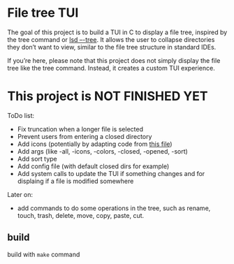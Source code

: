 # File tree TUI

The goal of this project is to build a TUI in C to display a file tree, inspired by the tree command or [lsd –-tree](https://github.com/lsd-rs/lsd). It allows the user to collapse directories they don’t want to view, similar to the file tree structure in standard IDEs.

If you’re here, please note that this project does not simply display the file tree like the tree command. Instead, it creates a custom TUI experience.

# This project is NOT FINISHED YET

ToDo list:

- Fix truncation when a longer file is selected
- Prevent users from entering a closed directory 
- Add icons (potentially by adapting code from [this file](https://github.com/lsd-rs/lsd/blob/master/src/theme/icon.rs))
- Add args (like -all, -icons, -colors, -closed, -opened, -sort)
- Add sort type
- Add config file (with default closed dirs for example)
- Add system calls to update the TUI if something changes and for displaing if a file is modified somewhere

Later on:
- add commands to do some operations in the tree, such as rename, touch, trash, delete, move, copy, paste, cut.

## build

build with `make` command

